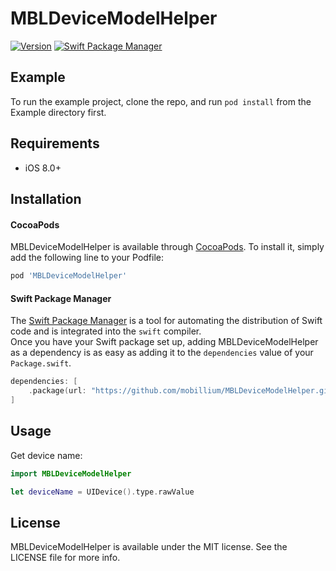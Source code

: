 # MBLDeviceModelHelper
[![Version](https://img.shields.io/cocoapods/v/MBLDeviceModelHelper.svg?style=flat)](https://cocoapods.org/pods/MBLDeviceModelHelper)
[![Swift Package Manager](https://img.shields.io/badge/Swift_Package_Manager-compatible-orange?style=flat-square)](https://img.shields.io/badge/Swift_Package_Manager-compatible-orange?style=flat-square)

## Example

To run the example project, clone the repo, and run `pod install` from the Example directory first.

## Requirements

- iOS 8.0+

## Installation

#### CocoaPods

MBLDeviceModelHelper is available through [CocoaPods](https://cocoapods.org). To install
it, simply add the following line to your Podfile:

```ruby
pod 'MBLDeviceModelHelper'
```
#### Swift Package Manager

The [Swift Package Manager](https://swift.org/package-manager/) is a tool for automating the distribution of Swift code and is integrated into the `swift` compiler.    
Once you have your Swift package set up, adding MBLDeviceModelHelper as a dependency is as easy as adding it to the `dependencies` value of your `Package.swift`.

```swift
dependencies: [
    .package(url: "https://github.com/mobillium/MBLDeviceModelHelper.git", .upToNextMajor(from: "1.2.0"))
]
```

## Usage


Get device name:
```swift
import MBLDeviceModelHelper

let deviceName = UIDevice().type.rawValue

```

## License

MBLDeviceModelHelper is available under the MIT license. See the LICENSE file for more info.
